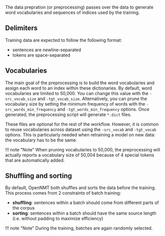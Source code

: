 The data prepration (or preprocessing) passes over the data to generate word vocabularies and sequences of indices used by the training.

## Delimiters

Training data are expected to follow the following format:

* sentences are newline-separated
* tokens are space-separated

## Vocabularies

The main goal of the preprocessing is to build the word vocabularies and assign each word to an index within these dictionaries. By default, word vocabularies are limited to 50,000. You can change this value with the `-src_vocab_size` and `-tgt_vocab_size`. Alternatively, you can prune the vocabulary size by setting the minimum frequency of words with the `-src_words_min_frequency` and `-tgt_words_min_frequency` options. Once generated, the preprocessing script will generate `*.dict` files.

These files are optional for the rest of the workflow. However, it is common to reuse vocabularies across dataset using the `-src_vocab` and `-tgt_vocab` options. This is particularly needed when retraining a model on new data: the vocabulary has to be the same.

!!! note "Note"
    When pruning vocabularies to 50,000, the preprocessing will actually reports a vocabulary size of 50,004 because of 4 special tokens that are automatically added.

## Shuffling and sorting

By default, OpenNMT both shuffles and sorts the data before the training. This process comes from 2 constraints of batch training:

* **shuffling**: sentences within a batch should come from different parts of the corpus
* **sorting**: sentences within a batch should have the same source length (i.e. without padding to maximize efficiency)

!!! note "Note"
    During the training, batches are again randomly selected.
